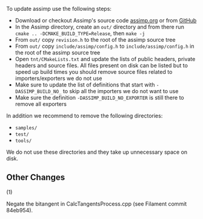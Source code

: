 To update assimp use the following steps:

- Download or checkout Assimp's source code [assimp.org](http://www.assimp.org) or from
  [GitHub](https://github.com/assimp/assimp)
- In the Assimp directory, create an `out/` directory and from there run
  `cmake .. -DCMAKE_BUILD_TYPE=Release`, then `make -j`
- From `out/` copy `revision.h` to the root of the assimp source tree
- From `out/` copy `include/assimp/config.h` to `include/assimp/config.h` in the root of the assimp source tree
- Open `tnt/CMakeLists.txt` and update the lists of public headers, private headers and source
  files. All files present on disk can be listed but to speed up build times you should remove
  source files related to importers/exporters we do not use
- Make sure to update the list of definitions that start with `-DASSIMP_BUILD_NO_` to skip all
  the importers we do not want to use
- Make sure the definition `-DASSIMP_BUILD_NO_EXPORTER` is still there to remove all exporters

In addition we recommend to remove the following directories:
- `samples/`
- `test/`
- `tools/`

We do not use these directories and they take up unnecessary space on disk.

Other Changes
-------------

(1)

Negate the bitangent in CalcTangentsProcess.cpp (see Filament commit 84eb954).
